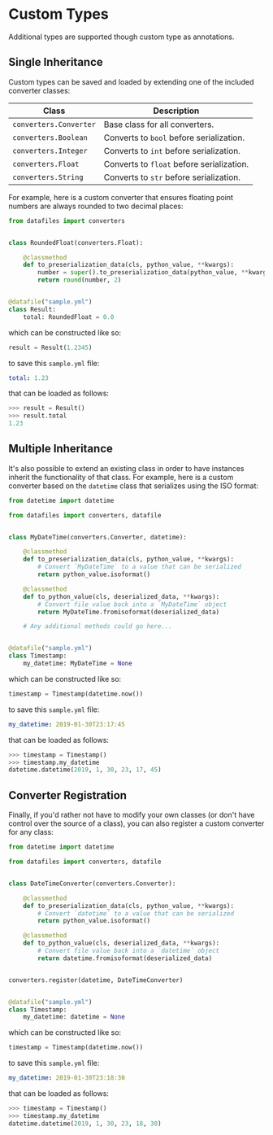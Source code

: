 <h1>Custom Types</h1>

Additional types are supported though custom type as annotations.

## Single Inheritance

Custom types can be saved and loaded by extending one of the included converter classes:

| Class                  | Description                               |
| ---------------------- | ----------------------------------------- |
| `converters.Converter` | Base class for all converters.            |
| `converters.Boolean`   | Converts to `bool` before serialization.  |
| `converters.Integer`   | Converts to `int` before serialization.   |
| `converters.Float`     | Converts to `float` before serialization. |
| `converters.String`    | Converts to `str` before serialization.   |

For example, here is a custom converter that ensures floating point numbers are always rounded to two decimal places:

```python hl_lines="7"
from datafiles import converters


class RoundedFloat(converters.Float):

    @classmethod
    def to_preserialization_data(cls, python_value, **kwargs):
        number = super().to_preserialization_data(python_value, **kwargs)
        return round(number, 2)


@datafile("sample.yml")
class Result:
    total: RoundedFloat = 0.0
```

which can be constructed like so:

```python
result = Result(1.2345)
```

to save this `sample.yml` file:

```yaml
total: 1.23
```

that can be loaded as follows:

```python
>>> result = Result()
>>> result.total
1.23
```

## Multiple Inheritance

It's also possible to extend an existing class in order to have instances inherit the functionality of that class. For example, here is a custom converter based on the `datetime` class that serializes using the ISO format:

```python hl_lines="9 14"
from datetime import datetime

from datafiles import converters, datafile


class MyDateTime(converters.Converter, datetime):

    @classmethod
    def to_preserialization_data(cls, python_value, **kwargs):
        # Convert `MyDateTime` to a value that can be serialized
        return python_value.isoformat()

    @classmethod
    def to_python_value(cls, deserialized_data, **kwargs):
        # Convert file value back into a `MyDateTime` object
        return MyDateTime.fromisoformat(deserialized_data)

    # Any additional methods could go here...


@datafile("sample.yml")
class Timestamp:
    my_datetime: MyDateTime = None
```

which can be constructed like so:

```python
timestamp = Timestamp(datetime.now())
```

to save this `sample.yml` file:

```yaml
my_datetime: 2019-01-30T23:17:45
```

that can be loaded as follows:

```python
>>> timestamp = Timestamp()
>>> timestamp.my_datetime
datetime.datetime(2019, 1, 30, 23, 17, 45)
```

## Converter Registration

Finally, if you'd rather not have to modify your own classes (or don't have control over the source of a class), you can also register a custom converter for any class:

```python hl_lines="9 14"
from datetime import datetime

from datafiles import converters, datafile


class DateTimeConverter(converters.Converter):

    @classmethod
    def to_preserialization_data(cls, python_value, **kwargs):
        # Convert `datetime` to a value that can be serialized
        return python_value.isoformat()

    @classmethod
    def to_python_value(cls, deserialized_data, **kwargs):
        # Convert file value back into a `datetime` object
        return datetime.fromisoformat(deserialized_data)


converters.register(datetime, DateTimeConverter)


@datafile("sample.yml")
class Timestamp:
    my_datetime: datetime = None
```

which can be constructed like so:

```python
timestamp = Timestamp(datetime.now())
```

to save this `sample.yml` file:

```yaml
my_datetime: 2019-01-30T23:18:30
```

that can be loaded as follows:

```python
>>> timestamp = Timestamp()
>>> timestamp.my_datetime
datetime.datetime(2019, 1, 30, 23, 18, 30)
```
